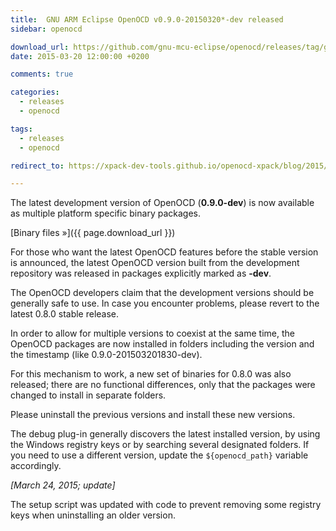 ```yaml
---
title:  GNU ARM Eclipse OpenOCD v0.9.0-20150320*-dev released
sidebar: openocd

download_url: https://github.com/gnu-mcu-eclipse/openocd/releases/tag/gae-0.9.0-20150320/
date: 2015-03-20 12:00:00 +0200

comments: true

categories:
  - releases
  - openocd

tags:
  - releases
  - openocd

redirect_to: https://xpack-dev-tools.github.io/openocd-xpack/blog/2015/03/20/openocd-v0.9.0-20150320-released

---
```


The latest development version of OpenOCD (**0.9.0-dev**) is now available as multiple platform specific binary packages.

[Binary files »]({{ page.download_url }})

For those who want the latest OpenOCD features before the stable version is announced, the latest OpenOCD version built from the development repository was released in packages explicitly marked as **-dev**.

The OpenOCD developers claim that the development versions should be generally safe to use. In case you encounter problems, please revert to the latest 0.8.0 stable release.

In order to allow for multiple versions to coexist at the same time, the OpenOCD packages are now installed in folders including the version and the timestamp (like 0.9.0-201503201830-dev).

For this mechanism to work, a new set of binaries for 0.8.0 was also released; there are no functional differences, only that the packages were changed to install in separate folders.

Please uninstall the previous versions and install these new versions.

The debug plug-in generally discovers the latest installed version, by using the Windows registry keys or by searching several designated folders. If you need to use a different version, update the `${openocd_path}` variable accordingly.

_[March 24, 2015; update]_

The setup script was updated with code to prevent removing some registry keys when uninstalling an older version.
